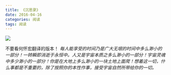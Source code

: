 ```yaml
---
title: 《沉思录》
date: 2016-04-16
categories: 阅读
tags: 阅读
---
```

<img src="{{ site.url }}/assets/images/book/themeditations.jpg">

不要看何怀宏翻译的版本！
<cite>
每人能享受的时间乃是广大无垠的时间中多么渺小的一部分！一转瞬即消逝于永恒中。人又是宇宙本质之多么渺小的一部分！宇宙灵魂中多少渺小的一部分！你是在大地上多么渺小的一块土地上面爬！想着这一切，什么事都是不重要的，除了按照你的本性作事，接受宇宙自然所带给你的一切。
</cite>
